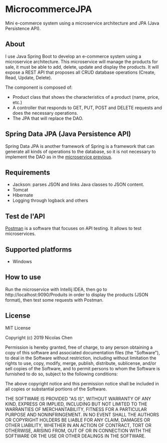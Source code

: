 # MicrocommerceJPA
Mini e-commerce system using a microservice architecture and JPA (Java Persistence API).

## About
I use Java Spring Boot to develop an e-commerce system using a microservice architecture. This microservice will manage the products for sale, it must be able to add, delete, update and display the products. It will expose a REST API that proposes all CRUD database operations (Create, Read, Update, Delete).

The component is composed of:
- Product class that shows the characteristics of a product (name, price, etc.)
- A controller that responds to GET, PUT, POST and DELETE requests and does the necessary operations.
- The JPA that will replace the DAO.

## Spring Data JPA (Java Persistence API)
Spring Data JPA is another framework of Spring is a framework that can generate all kinds of operations to the database, so it is not necessary to implement the DAO as in the [microservice previous](https://github.com/nicolaschen1/Microcommerce).

## Requirements
- Jackson: parses JSON and links Java classes to JSON content.
- Tomcat
- Hibernate
- Logging through logback and others

## Test de l'API
[Postman](https://www.getpostman.com/) is a software that focuses on API testing.
It allows to test microservices.

## Supported platforms
- Windows

## How to use
Run the microservice with Intellij IDEA, then go to 
http://localhost:9090/Produits
in order to display the products (JSON format), then test some requests with Postman.

## License
MIT License

Copyright (c) 2019 Nicolas Chen

Permission is hereby granted, free of charge, to any person obtaining a copy
of this software and associated documentation files (the "Software"), to deal
in the Software without restriction, including without limitation the rights
to use, copy, modify, merge, publish, distribute, sublicense, and/or sell
copies of the Software, and to permit persons to whom the Software is
furnished to do so, subject to the following conditions:

The above copyright notice and this permission notice shall be included in all
copies or substantial portions of the Software.

THE SOFTWARE IS PROVIDED "AS IS", WITHOUT WARRANTY OF ANY KIND, EXPRESS OR
IMPLIED, INCLUDING BUT NOT LIMITED TO THE WARRANTIES OF MERCHANTABILITY,
FITNESS FOR A PARTICULAR PURPOSE AND NONINFRINGEMENT. IN NO EVENT SHALL THE
AUTHORS OR COPYRIGHT HOLDERS BE LIABLE FOR ANY CLAIM, DAMAGES OR OTHER
LIABILITY, WHETHER IN AN ACTION OF CONTRACT, TORT OR OTHERWISE, ARISING FROM,
OUT OF OR IN CONNECTION WITH THE SOFTWARE OR THE USE OR OTHER DEALINGS IN THE
SOFTWARE.
